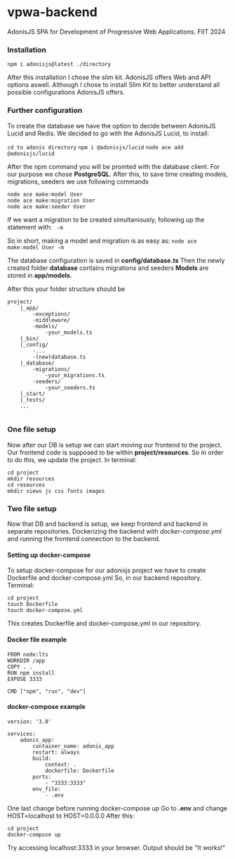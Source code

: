 # vpwa-backend
AdonisJS SPA for Development of Progressive Web Applications. FIIT 2024

### Installation
`npm i adonisjs@latest ./directory`<br>

After this installation I chose the slim kit. AdonisJS offers Web and API options aswell.
Although I chose to install Slim Kit to better understand all possible configurations AdonisJS offers.
### Further configuration

To create the database we have the option to decide between AdonisJS Lucid and Redis.
We decided to go with the AdonisJS Lucid, to install:

`cd to adonis directory`
`npm i @adonisjs/lucid`
`node ace add @adonisjs/lucid`

After the npm command you will be promted with the database client. For our purpose we chose **PostgreSQL**. After this, to save time creating models, migrations, seeders we use following commands

```
node ace make:model User
node ace make:migration User
node ace make:seeder User
```

If we want a migration to be created simultaniously, following up the statement with:
` -m`

So in short, making a model and migration is as easy as:
`node ace make:model User -m`

The database configuration is saved in **config/database.ts**
Then the newly created folder **database** contains migrations and seeders
**Models** are stored in **app/models**.

After this your folder structure should be
```
project/
    |_app/
        -exceptions/
        -middleware/
        -models/
            -your_models.ts
    |_bin/
    |_config/
        -...
        -(new)database.ts
    |_database/
        -migrations/
            -your_migrations.ts
        -seeders/
            -your_seeders.ts
    |_start/
    |_tests/
    ...
        
```
### One file setup
Now after our DB is setup we can start moving our frontend to the project.
Our frontend code is supposed to be within **project/resources**. So in order to do this, we update the project.
In terminal: 
```
cd project
mkdir resources
cd resources
mkdir views js css fonts images
```
### Two file setup
Now that DB and backend is setup, we keep frontend and backend in separate repositories.
Dockerizing the backend with *docker-compose.yml* and running the frontend connection to the backend.

#### Setting up docker-compose
To setup docker-compose for our adonisjs project we have to create Dockerfile and docker-compose.yml
So, in our backend repository.
Terminal:
```
cd project
touch Dockerfile
touch docker-compose.yml
```
This creates Dockerfile and docker-compose.yml in our repository.

#### Docker file example
```
FROM node:lts
WORKDIR /app
COPY . .
RUN npm install
EXPOSE 3333

CMD ["npm", "run", "dev"]
```
#### docker-compose example
```
version: '3.8'

services:
    adonis_app:
        container_name: adonis_app
        restart: always
        build:
            context: .
            dockerfile: Dockerfile
        ports:
            - "3333:3333"
        env_file:
            - .env
```
One last change before running docker-compose up
Go to **.env** and change HOST=localhost to HOST=0.0.0.0
After this:
```
cd project
docker-compose up
```

Try accessing localhost:3333 in your browser. Output should be
"It works!"

